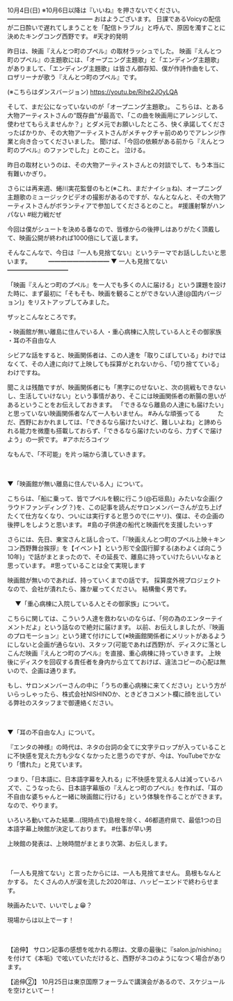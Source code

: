 10月4日(日) ※10月6日以降は『いいね』を押さないでください。
━━━━━━━━━━━━━━
おはようございます。
日課であるVoicyの配信が二日酔いで遅れてしまうことを「配信トラブル」と呼んで、原因を濁すことに決めたキングコング西野です。
#天才的発明

昨日は、映画『えんとつ町のプペル』の取材ラッシュでした。
映画『えんとつ町のプペル』の主題歌には、「オープニング主題歌」と「エンディング主題歌」がありまして、「エンディング主題歌」は皆さん御存知、僕が作詩作曲をして、ロザリーナが歌う『えんとつ町のプペル』です。

(※こちらはダンスバージョン)
https://youtu.be/Rihe2JOyLQA

そして、まだ公になっていないのが「オープニング主題歌」。
こちらは、とある大物アーティストさんの“既存曲”が最高で、「この曲を映画用にアレンジして、使わせてもらえませんか？」とダメ元でお願いしたところ、快く承諾してくださったばかりか、その大物アーティストさんがメチャクチャ前のめりでアレンジ作業と向き合ってくださいました。
聞けば、「今回の依頼がある前から『えんとつ町のプペル』のファンでした」とのこと。
泣ける。

昨日の取材というのは、その大物アーティストさんとの対談でして、もう本当に有難いかぎり。

さらには再来週、蜷川実花監督のもと(※これ、まだナイショね)、オープニング主題歌のミュージックビデオの撮影があるのですが、なんとなんと、その大物アーティストさんがボランティアで参加してくださるとのこと。
#援護射撃がハンパない
#総力戦だぜ

今回は僕がシュートを決める番なので、皆様からの後押しはありがたく頂戴して、映画公開が終われば1000倍にして返します。

そんなこんなで、今日は『一人も見捨てない』というテーマでお話ししたいと思います。
　
　
━━━━━━━━━━
▼ 一人も見捨てない
━━━━━━━━━━

「映画『えんとつ町のプペル』を一人でも多くの人に届ける」という課題を設けた時に、まず最初に「そもそも、映画を観ることができない人達(@国内バージョン)」をリストアップしてみました。

ザッとこんなところです。

・映画館が無い離島に住んでいる人
・重心病棟に入院している人とその御家族
・耳の不自由な人

シビアな話をすると、映画関係者は、この人達を「取りこぼしている」わけではなくて、その人達に向けて上映しても採算がとれないから、「切り捨てている」わけですね。

聞こえは残酷ですが、映画関係者にも「黒字にのせないと、次の挑戦もできないし、生活していけない」という事情があり、そこには映画関係者の断腸の思いがあるということをお伝えしておきます。
「できるなら離島の人達にも届けたい」と思っていない映画関係者なんて一人もいません。
#みんな頑張ってる
　
　
ただ、西野におかれましては、「できるなら届けたいけど、難しいよね」と諦められる能力を微塵も搭載しておらず、「できるなら届けたいのなら、力ずくで届けよう」の一択です。
#アホだろコイツ

なもんで、「不可能」を片っ端から潰していきます。

　

▼「映画館が無い離島に住んでいる人」について。

こちらは、「船に乗って、皆でプペルを観に行こう(@石垣島)」みたいな企画(クラウドファンディング？)を、この記事を読んだサロンメンバーさんが立ち上げたくて仕方なくなり、ついには実行すると思うので(ニヤリ)、僕は、その企画の後押しをしようと思います。
#島の子供達の船代と映画代を支援したいっす

さらには、先日、東宝さんと話し合って、「『映画えんとつ町のプペル上映＋キンコン西野舞台挨拶』を【イベント】という形で全国行脚する(あわよくば向こう10年)」で話がまとまったので、その延長で、離島に持っていけたらいいなぁと思っています。
#思っていることは全て実現します

映画館が無いのであれば、持っていくまでの話です。
採算度外視プロジェクトなので、会社が潰れたら、誰か雇ってください。
結構働く男です。

　
▼「重心病棟に入院している人とその御家族」について。

こちらに関しては、こういう人達を救わないのならば、「何の為のエンターテイメントだよ」という話なので絶対に届けます。
以前、お伝えしましたが、『映画のプロモーション』という建て付けにして(※映画館関係者にメリットがあるようにしないと企画が通らない)、スタッフ(可能であれば西野)が、ディスクに落としこんだ映画『えんとつ町のプペル』を直接、重心病棟に持っていきます。
上映後にディスクを回収する責任者を身内から立てておけば、違法コピーの心配は無いので、企画は通ります。

もし、サロンメンバーさんの中に「うちの重心病棟に来てください」という方がいらっしゃったら、株式会社NISHINOか、ときどきコメント欄に顔を出している弊社のスタッフまで御連絡ください。

　

▼「耳の不自由な人」について。

『エンタの神様』の時代は、ネタの台詞の全てに文字テロップが入っていることに不快感を覚えた方も少なくなかったと思うのですが、今は、YouTubeでかなり「慣れた」と見ています。

つまり、「日本語に、日本語字幕を入れる」に不快感を覚える人は減っているハズで、こうなったら、日本語字幕版の『えんとつ町のプペル』を作れば、「耳の不自由な婆ちゃんと一緒に映画館に行ける」という体験を作ることができます。なので、やります。

いろいろ動いてみた結果…(現時点で)島根を除く、46都道府県で、最低1つの日本語字幕上映館が決定しております。
#仕事が早い男

上映館の発表は、上映時間がまとまり次第、お伝えします。

　

「一人も見捨てない」と言ったからには、一人も見捨てません。
島根もなんとかする。
たくさんの人が涙を流した2020年は、ハッピーエンドで終わらせます。

映画みたいで、いいでしょ😁？

現場からは以上でーす！

　
　

【追伸】
サロン記事の感想を呟かれる際は、文章の最後に『salon.jp/nishino』を付けて《本垢》で呟いていただけると、西野がネコのようになつく場合があります。

【追伸②】
10月25日は東京国際フォーラムで講演会があるので、スケジュールを空けといてー！
